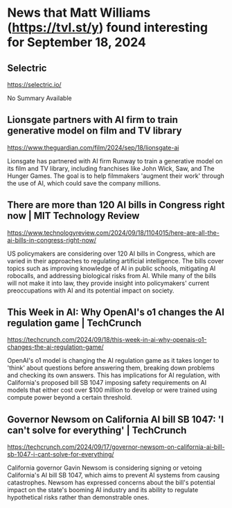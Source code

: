# News that Matt Williams (https://tvl.st/y) found interesting for September 18, 2024

## Selectric
<a href="https://selectric.io/" target="_blank">https://selectric.io/</a>

No Summary Available

## Lionsgate partners with AI firm to train generative model on film and TV library
<a href="https://www.theguardian.com/film/2024/sep/18/lionsgate-ai" target="_blank">https://www.theguardian.com/film/2024/sep/18/lionsgate-ai</a>

Lionsgate has partnered with AI firm Runway to train a generative model on its film and TV library, including franchises like John Wick, Saw, and The Hunger Games. The goal is to help filmmakers 'augment their work' through the use of AI, which could save the company millions.

## There are more than 120 AI bills in Congress right now | MIT Technology Review
<a href="https://www.technologyreview.com/2024/09/18/1104015/here-are-all-the-ai-bills-in-congress-right-now/" target="_blank">https://www.technologyreview.com/2024/09/18/1104015/here-are-all-the-ai-bills-in-congress-right-now/</a>

US policymakers are considering over 120 AI bills in Congress, which are varied in their approaches to regulating artificial intelligence. The bills cover topics such as improving knowledge of AI in public schools, mitigating AI robocalls, and addressing biological risks from AI. While many of the bills will not make it into law, they provide insight into policymakers' current preoccupations with AI and its potential impact on society.

## This Week in AI: Why OpenAI's o1 changes the AI regulation game | TechCrunch
<a href="https://techcrunch.com/2024/09/18/this-week-in-ai-why-openais-o1-changes-the-ai-regulation-game/" target="_blank">https://techcrunch.com/2024/09/18/this-week-in-ai-why-openais-o1-changes-the-ai-regulation-game/</a>

OpenAI's o1 model is changing the AI regulation game as it takes longer to 'think' about questions before answering them, breaking down problems and checking its own answers. This has implications for AI regulation, with California's proposed bill SB 1047 imposing safety requirements on AI models that either cost over $100 million to develop or were trained using compute power beyond a certain threshold.

## Governor Newsom on California AI bill SB 1047: 'I can't solve for everything' | TechCrunch
<a href="https://techcrunch.com/2024/09/17/governor-newsom-on-california-ai-bill-sb-1047-i-cant-solve-for-everything/" target="_blank">https://techcrunch.com/2024/09/17/governor-newsom-on-california-ai-bill-sb-1047-i-cant-solve-for-everything/</a>

California governor Gavin Newsom is considering signing or vetoing California's AI bill SB 1047, which aims to prevent AI systems from causing catastrophes. Newsom has expressed concerns about the bill's potential impact on the state's booming AI industry and its ability to regulate hypothetical risks rather than demonstrable ones.


